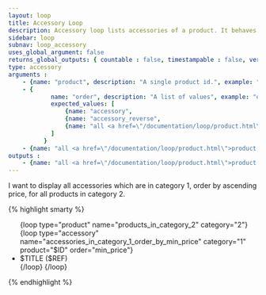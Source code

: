 ```yaml
---
layout: loop
title: Accessory Loop
description: Accessory loop lists accessories of a product. It behaves like a product loop therefore you might use all <a href="/documentation/loop/product.html">product loop</a> arguments and outputs.
sidebar: loop
subnav: loop_accessory
uses_global_argument: false
returns_global_outputs: { countable : false, timestampable : false, versionable : false }
type: accessory
arguments :
    - {name: "product", description: "A single product id.", example: "product=\"2\"", mandatory: "true"}
    - {
            name: "order", description: "A list of values", example: "order=\"accessory,max_price\"", default: "accessory",
            expected_values: [
                {name: "accessory",                                                                 description: "manual accessory order"},
                {name: "accessory_reverse",                                                         description: "reverse manual accessory order"},
                {name: "all <a href=\"/documentation/loop/product.html\">product loop</a> orders",  description: ""}
            ]
          }
    - {name: "all <a href=\"/documentation/loop/product.html\">product loop</a> arguments", example: "order=\"min_price\", max_price=\"100\""}
outputs :
    - {name: "all <a href=\"/documentation/loop/product.html\">product loop</a> outputs"}
---
```


<div class="description large-12">
    I want to display all accessories which are in category 1, order by ascending price, for all products in category 2.
</div>

<div class="code large-12">

{% highlight smarty %}

<ul>
{loop type="product" name="products_in_category_2" category="2"}
    {loop type="accessory" name="accessories_in_category_1_order_by_min_price" category="1" product="$ID" order="min_price"}
        <li>$TITLE ($REF)</li>
    {/loop}
{/loop}
</ul>

{% endhighlight %}

</div>&nbsp;